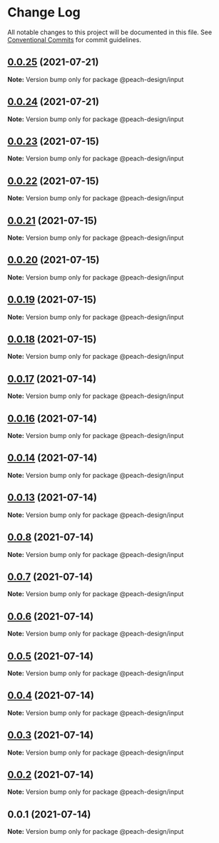 # Change Log

All notable changes to this project will be documented in this file.
See [Conventional Commits](https://conventionalcommits.org) for commit guidelines.

## [0.0.25](https://github.com/guobaogang/peach-design/compare/@peach-design/input@0.0.24...@peach-design/input@0.0.25) (2021-07-21)

**Note:** Version bump only for package @peach-design/input





## [0.0.24](https://github.com/guobaogang/peach-design/compare/@peach-design/input@0.0.23...@peach-design/input@0.0.24) (2021-07-21)

**Note:** Version bump only for package @peach-design/input





## [0.0.23](https://github.com/guobaogang/peach-design/compare/@peach-design/input@0.0.22...@peach-design/input@0.0.23) (2021-07-15)

**Note:** Version bump only for package @peach-design/input





## [0.0.22](https://github.com/guobaogang/peach-design/compare/@peach-design/input@0.0.21...@peach-design/input@0.0.22) (2021-07-15)

**Note:** Version bump only for package @peach-design/input





## [0.0.21](https://github.com/guobaogang/peach-design/compare/@peach-design/input@0.0.20...@peach-design/input@0.0.21) (2021-07-15)

**Note:** Version bump only for package @peach-design/input





## [0.0.20](https://github.com/guobaogang/peach-design/compare/@peach-design/input@0.0.19...@peach-design/input@0.0.20) (2021-07-15)

**Note:** Version bump only for package @peach-design/input





## [0.0.19](https://github.com/guobaogang/peach-design/compare/@peach-design/input@0.0.18...@peach-design/input@0.0.19) (2021-07-15)

**Note:** Version bump only for package @peach-design/input





## [0.0.18](https://github.com/guobaogang/peach-design/compare/@peach-design/input@0.0.17...@peach-design/input@0.0.18) (2021-07-15)

**Note:** Version bump only for package @peach-design/input






## [0.0.17](https://github.com/guobaogang/peach-design/compare/@peach-design/input@0.0.16...@peach-design/input@0.0.17) (2021-07-14)

**Note:** Version bump only for package @peach-design/input





## [0.0.16](https://github.com/guobaogang/peach-design/compare/@peach-design/input@0.0.14...@peach-design/input@0.0.16) (2021-07-14)

**Note:** Version bump only for package @peach-design/input





## [0.0.14](https://github.com/guobaogang/peach-design/compare/@peach-design/input@0.0.13...@peach-design/input@0.0.14) (2021-07-14)

**Note:** Version bump only for package @peach-design/input





## [0.0.13](https://github.com/guobaogang/peach-design/compare/@peach-design/input@0.0.8...@peach-design/input@0.0.13) (2021-07-14)

**Note:** Version bump only for package @peach-design/input





## [0.0.8](https://github.com/guobaogang/peach-design/compare/@peach-design/input@0.0.7...@peach-design/input@0.0.8) (2021-07-14)

**Note:** Version bump only for package @peach-design/input





## [0.0.7](https://github.com/guobaogang/peach-design/compare/@peach-design/input@0.0.6...@peach-design/input@0.0.7) (2021-07-14)

**Note:** Version bump only for package @peach-design/input





## [0.0.6](https://github.com/guobaogang/peach-design/compare/@peach-design/input@0.0.5...@peach-design/input@0.0.6) (2021-07-14)

**Note:** Version bump only for package @peach-design/input





## [0.0.5](https://github.com/guobaogang/peach-design/compare/@peach-design/input@0.0.4...@peach-design/input@0.0.5) (2021-07-14)

**Note:** Version bump only for package @peach-design/input





## [0.0.4](https://github.com/guobaogang/peach-design/compare/@peach-design/input@0.0.3...@peach-design/input@0.0.4) (2021-07-14)

**Note:** Version bump only for package @peach-design/input





## [0.0.3](https://github.com/guobaogang/peach-design/compare/@peach-design/input@0.0.2...@peach-design/input@0.0.3) (2021-07-14)

**Note:** Version bump only for package @peach-design/input





## [0.0.2](https://github.com/guobaogang/peach-design/compare/@peach-design/input@0.0.1...@peach-design/input@0.0.2) (2021-07-14)

**Note:** Version bump only for package @peach-design/input





## 0.0.1 (2021-07-14)

**Note:** Version bump only for package @peach-design/input
